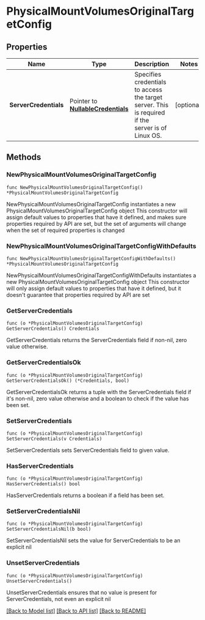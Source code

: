 # PhysicalMountVolumesOriginalTargetConfig

## Properties

Name | Type | Description | Notes
------------ | ------------- | ------------- | -------------
**ServerCredentials** | Pointer to [**NullableCredentials**](Credentials.md) | Specifies credentials to access the target server. This is required if the server is of Linux OS. | [optional] 

## Methods

### NewPhysicalMountVolumesOriginalTargetConfig

`func NewPhysicalMountVolumesOriginalTargetConfig() *PhysicalMountVolumesOriginalTargetConfig`

NewPhysicalMountVolumesOriginalTargetConfig instantiates a new PhysicalMountVolumesOriginalTargetConfig object
This constructor will assign default values to properties that have it defined,
and makes sure properties required by API are set, but the set of arguments
will change when the set of required properties is changed

### NewPhysicalMountVolumesOriginalTargetConfigWithDefaults

`func NewPhysicalMountVolumesOriginalTargetConfigWithDefaults() *PhysicalMountVolumesOriginalTargetConfig`

NewPhysicalMountVolumesOriginalTargetConfigWithDefaults instantiates a new PhysicalMountVolumesOriginalTargetConfig object
This constructor will only assign default values to properties that have it defined,
but it doesn't guarantee that properties required by API are set

### GetServerCredentials

`func (o *PhysicalMountVolumesOriginalTargetConfig) GetServerCredentials() Credentials`

GetServerCredentials returns the ServerCredentials field if non-nil, zero value otherwise.

### GetServerCredentialsOk

`func (o *PhysicalMountVolumesOriginalTargetConfig) GetServerCredentialsOk() (*Credentials, bool)`

GetServerCredentialsOk returns a tuple with the ServerCredentials field if it's non-nil, zero value otherwise
and a boolean to check if the value has been set.

### SetServerCredentials

`func (o *PhysicalMountVolumesOriginalTargetConfig) SetServerCredentials(v Credentials)`

SetServerCredentials sets ServerCredentials field to given value.

### HasServerCredentials

`func (o *PhysicalMountVolumesOriginalTargetConfig) HasServerCredentials() bool`

HasServerCredentials returns a boolean if a field has been set.

### SetServerCredentialsNil

`func (o *PhysicalMountVolumesOriginalTargetConfig) SetServerCredentialsNil(b bool)`

 SetServerCredentialsNil sets the value for ServerCredentials to be an explicit nil

### UnsetServerCredentials
`func (o *PhysicalMountVolumesOriginalTargetConfig) UnsetServerCredentials()`

UnsetServerCredentials ensures that no value is present for ServerCredentials, not even an explicit nil

[[Back to Model list]](../README.md#documentation-for-models) [[Back to API list]](../README.md#documentation-for-api-endpoints) [[Back to README]](../README.md)



